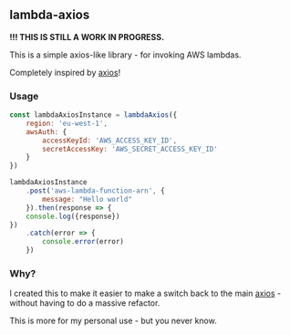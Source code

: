 ## lambda-axios

**!!! THIS IS STILL A WORK IN PROGRESS.**

This is a simple axios-like library - for invoking AWS lambdas.

Completely inspired by [axios](https://github.com/axios/axios)!

### Usage

```js
const lambdaAxiosInstance = lambdaAxios({
    region: 'eu-west-1',
    awsAuth: {
        accessKeyId: 'AWS_ACCESS_KEY_ID',
        secretAccessKey: 'AWS_SECRET_ACCESS_KEY_ID'
    }
})

lambdaAxiosInstance
    .post('aws-lambda-function-arn', {
        message: "Hello world"
    }).then(response => {
    console.log({response})
})
    .catch(error => {
        console.error(error)
    })
```

### Why?

I created this to make it easier to make a switch back to the main [axios](https://github.com/axios/axios) - without
having to do a massive refactor.

This is more for my personal use - but you never know.